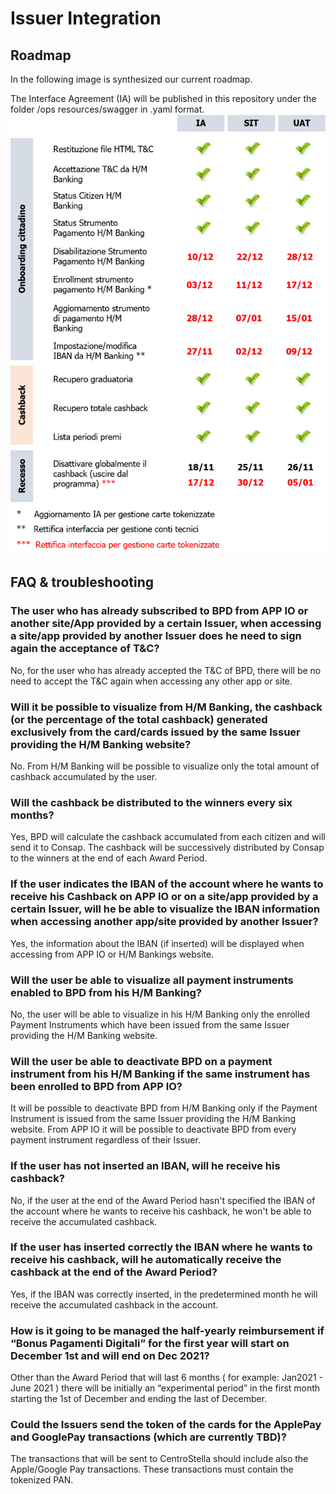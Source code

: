 # Issuer Integration

## Roadmap
In the following image is synthesized our current roadmap.

The Interface Agreement (IA) will be published in this repository under the folder /ops resources/swagger in .yaml format.
![Minimal_Config](readme_screens/Roadmap.png)

## FAQ & troubleshooting


### The user who has already subscribed to BPD from APP IO or another site/App provided by a certain Issuer, when accessing a site/app provided by another Issuer does he need to sign again the acceptance of T&C?
No, for the user who has already accepted the T&C of BPD, there will be no need to accept the T&C again when accessing any other app or site. 

### Will it be possible to visualize from H/M Banking, the cashback (or the percentage of the total cashback) generated exclusively from the card/cards issued by the same Issuer providing the H/M Banking website? 
No. From H/M Banking will be possible to visualize only the total amount of cashback accumulated by the user.

### Will the cashback be distributed to the winners every six months? 
Yes, BPD will calculate the cashback accumulated from each citizen and will send it to Consap. The cashback will be successively distributed by Consap to the winners at the end of each Award Period.

### If the user indicates the IBAN of the account where he wants to receive his Cashback on APP IO or on a site/app provided by a certain Issuer,  will he be able to visualize the IBAN information when accessing another app/site provided by another Issuer?
Yes, the information about the IBAN (if inserted) will be displayed when accessing from APP IO or H/M Bankings website.

### Will the user be able to visualize all payment instruments enabled to BPD from his H/M Banking?
No, the user will be able to visualize in his H/M Banking only the enrolled Payment Instruments which have been issued from the same Issuer providing the H/M Banking website.

### Will the user be able to deactivate BPD on a payment instrument from his H/M Banking if the same instrument has been enrolled to BPD from APP IO?
It will be possible to deactivate BPD from H/M Banking only if the Payment Instrument is issued from the same Issuer providing the H/M Banking website.
From APP IO it will be possible to deactivate BPD from every payment instrument regardless of their Issuer.

### If the user has not inserted an IBAN, will he receive his cashback? 
No, if the user at the end of the Award Period hasn't specified the IBAN of the account where he wants to receive his cashback, he won't be able to receive the accumulated cashback.

### If the user has inserted correctly the IBAN where he wants to receive his cashback, will he automatically receive the cashback at the end of the Award Period? 
Yes, if the IBAN was correctly inserted, in the predetermined month he will receive the accumulated cashback in the account.

### How is it going to be managed the half-yearly reimbursement if “Bonus Pagamenti Digitali” for the first year will start on December 1st and will end on Dec 2021?
Other than the Award Period that will last 6 months ( for example: Jan2021 - June 2021 ) there will be initially an “experimental period” in the first month starting the 1st of December and ending the last of December.

### Could the Issuers send the token of the cards for the ApplePay and GooglePay transactions (which are currently TBD)? 
The transactions that will be sent to CentroStella should include also the Apple/Google Pay transactions. These transactions must contain the tokenized PAN.